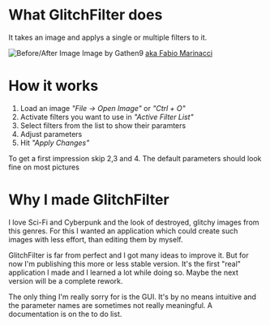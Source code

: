 # What GlitchFilter does
It takes an image and applys a single or multiple filters to it.

![Before/After Image](https://dl.dropboxusercontent.com/s/8x5gmtmtt9j9w81/preview-1-0-0.png?dl=0 "Before / After")
Image by Gathen9 [aka Fabio Marinacci](https://deviantart.com/gathen9)

# How it works
1. Load an image *"File -> Open Image"* or *"Ctrl + O"*
2. Activate filters you want to use in *"Active Filter List"*
3. Select filters from the list to show their paramters
4. Adjust parameters
5. Hit *"Apply Changes"*

To get a first impression skip 2,3 and 4. The default parameters should look fine on most pictures

# Why I made GlitchFilter
I love Sci-Fi and Cyberpunk and the look of destroyed, glitchy images from this genres. For this I wanted an application which could create such images with less effort, than editing them by myself.

GlitchFilter is far from perfect and I got many ideas to improve it. But for now I'm publishing this more or less stable version.
It's the first "real" application I made and I learned a lot while doing so. Maybe the next version will be a complete rework.

The only thing I'm really sorry for is the GUI. It's by no means intuitive and the parameter names are sometimes not really meaningful. A documentation is on the to do list.
